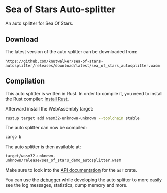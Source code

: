 # Sea of Stars Auto-splitter

An auto splitter for Sea Of Stars.

## Download

The latest version of the auto splitter can be downloaded from:

    https://github.com/knutwalker/sea-of-stars-autosplitter/releases/download/latest/sea_of_stars_autosplitter.wasm


## Compilation

This auto splitter is written in Rust. In order to compile it, you need to
install the Rust compiler: [Install Rust](https://www.rust-lang.org/tools/install).

Afterward install the WebAssembly target:
```sh
rustup target add wasm32-unknown-unknown --toolchain stable
```

The auto splitter can now be compiled:
```sh
cargo b
```

The auto splitter is then available at:
```
target/wasm32-unknown-unknown/release/sea_of_stars_demo_autosplitter.wasm
```

Make sure to look into the [API documentation](https://livesplit.org/asr/asr/) for the `asr` crate.

You can use the [debugger](https://github.com/CryZe/asr-debugger) while
developing the auto splitter to more easily see the log messages, statistics,
dump memory and more.
